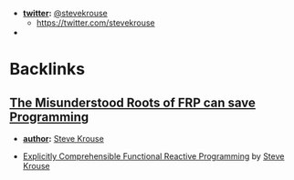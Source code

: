 - **[twitter](<twitter.md>):** [@stevekrouse](<@stevekrouse.md>) 
    - https://twitter.com/stevekrouse
- 

# Backlinks
## [The Misunderstood Roots of FRP can save Programming](<The Misunderstood Roots of FRP can save Programming.md>)
- **[author](<author.md>):** [Steve Krouse](<Steve Krouse.md>)

- [Explicitly Comprehensible Functional Reactive Programming](https://futureofcoding.org/papers/comprehensible-frp) by [Steve Krouse](<Steve Krouse.md>)


